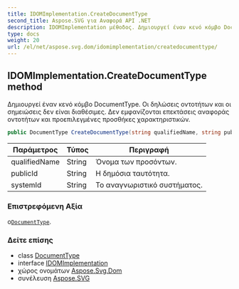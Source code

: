 ```yaml
---
title: IDOMImplementation.CreateDocumentType
second_title: Aspose.SVG για Αναφορά API .NET
description: IDOMImplementation μέθοδος. Δημιουργεί έναν κενό κόμβο DocumentType. Οι δηλώσεις οντοτήτων και οι σημειώσεις δεν είναι διαθέσιμες. Δεν εμφανίζονται επεκτάσεις αναφοράς οντοτήτων και προεπιλεγμένες προσθήκες χαρακτηριστικών.
type: docs
weight: 20
url: /el/net/aspose.svg.dom/idomimplementation/createdocumenttype/
---
```

## IDOMImplementation.CreateDocumentType method

Δημιουργεί έναν κενό κόμβο DocumentType. Οι δηλώσεις οντοτήτων και οι σημειώσεις δεν είναι διαθέσιμες. Δεν εμφανίζονται επεκτάσεις αναφοράς οντοτήτων και προεπιλεγμένες προσθήκες χαρακτηριστικών.

```csharp
public DocumentType CreateDocumentType(string qualifiedName, string publicId, string systemId)
```

| Παράμετρος | Τύπος | Περιγραφή |
| --- | --- | --- |
| qualifiedName | String | Όνομα των προσόντων. |
| publicId | String | Η δημόσια ταυτότητα. |
| systemId | String | Το αναγνωριστικό συστήματος. |

### Επιστρεφόμενη Αξία

ο[`DocumentType`](../../documenttype/).

### Δείτε επίσης

* class [DocumentType](../../documenttype/)
* interface [IDOMImplementation](../)
* χώρος ονομάτων [Aspose.Svg.Dom](../../idomimplementation/)
* συνέλευση [Aspose.SVG](../../../)


